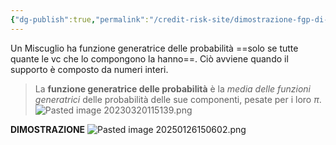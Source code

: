 ```yaml
---
{"dg-publish":true,"permalink":"/credit-risk-site/dimostrazione-fgp-di-un-miscuglio/"}
---
```


Un Miscuglio ha funzione generatrice delle probabilità ==solo se tutte quante le vc che lo compongono la hanno==.
Ciò avviene quando il supporto è composto da numeri interi.

> La **funzione generatrice delle probabilità** è la *media delle funzioni generatrici* delle probabilità delle sue componenti, pesate per i loro $\pi$.
> ![Pasted image 20230320115139.png](/img/user/Credit%20Risk%20_site/allegati/Pasted%20image%2020230320115139.png)

**DIMOSTRAZIONE**
![Pasted image 20250126150602.png](/img/user/Credit%20Risk%20_site/allegati/allegati/Pasted%20image%2020250126150602.png)
